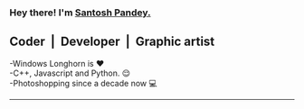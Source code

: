 ### Hey there! I'm [Santosh Pandey.][website]
 
## Coder &nbsp;|&nbsp; Developer &nbsp;|&nbsp; Graphic artist


 -Windows Longhorn is ❤ <br>
 -C++, Javascript and Python. 😌<br>
 -Photoshopping since a decade now 💻 <br>

____


&nbsp;
<br/>

[website]: https://esantosh.com

